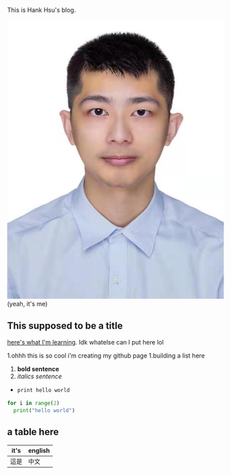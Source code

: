 This is Hank Hsu's blog. 

![](/images/photo.jpg "hank")
(yeah, it's me)


## This supposed to be a title

[here's what I'm learning](https://sp25.datastructur.es/). Idk whatelse can I put here lol

1.ohhh this is so cool i'm creating my github page
1.building a list here
1. **bold sentence** 
1. *italics sentence* 

- `print hello world`
```python
for i in range(2)
  print("hello world")
```
[^1]: welcome to my blog

## a table here

|it's|english|
|-|-|
|這是|中文|
